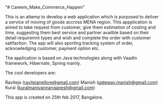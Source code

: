 "# Careem_Make_Commerce_Happen" 

This is an attemp to develop a web application which is purposed to deliver a service of moving of goods accross MENA region. This appplication is aimed to take request from customer, give them estimation of costing and time, suggesting them best service and partner availble based on their detail requiremnt types and wish and complete the order with customer satifaction. The app will also sporting tracking system of order, acknowledging customer, payment option etc.

The application is based on Java technologies along with Vaadin framework, Hibernate, Spring mainly.

The cool developers are:

 Raviteja (ravitejanellore@gmail.com)
 Manish (gateway.manish@gmail.com) 
 Kural (kuralmanivannanganesh@gmail.com)

This app is created on 25th feb 2017, Bangalore.


 